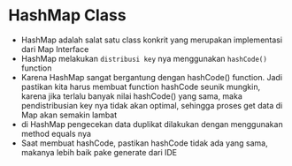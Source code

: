 # HashMap Class

- HashMap adalah salat satu class konkrit yang merupakan implementasi dari Map Interface
- HashMap melakukan `distribusi key` nya menggunakan `hashCode()` function
- Karena HashMap sangat bergantung dengan hashCode() function. Jadi pastikan kita harus membuat function hashCode seunik mungkin, karena jika terlalu banyak nilai hashCode() yang sama, maka pendistribusian key nya tidak akan optimal, sehingga proses get data di Map akan semakin lambat
- di HashMap pengecekan data duplikat dilakukan dengan menggunakan method equals nya 
- Saat membuat hashCode, pastikan hashCode tidak ada yang sama, makanya lebih baik pake generate dari IDE